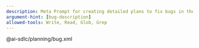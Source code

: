 ```yaml
---
description: Meta Prompt for creating detailed plans to fix bugs in the codebase.
argument-hint: [bug-description]
allowed-tools: Write, Read, Glob, Grep
---
```


@ai-sdlc/planning/bug.xml
